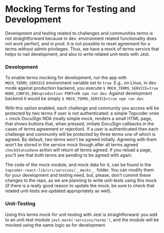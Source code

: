 # Mocking Terms for Testing and Development

Development and testing related to challenges and communities terms is not straightforward because in dev. environment related functionality does not work perfect, and in prod. it is not possible to reset agreement for a terms without admin privileges. Thus, we have a mock of terms service that helps to nail development, and also to write related unit-tests with Jest.

### Development

To enable terms mocking for development, run the app with `MOCK_TERMS_SERVICE` environment variable set to `true`. E.g., on Linux, in dev. mode against production backend, you execute `$ MOCK_TERMS_SERVICE=true NODE_CONFIG_ENV=production PORT=80 npm run dev`. Against development backend it would be simply `$ MOCK_TERMS_SERVICE=true npm run dev`.

With this option enabled, each challenge and community you access will be protected by two terms if user is not authenticated: a simple Topcoder ones + mock DocuSign NDA (really simple mock, renders a small HTML page, that shows buttons that, when pressed, imitate DocuSign callbacks in the cases of terms agreement or rejection). If a user is authenticated then each challenge and community will be protected by three terms one of which is agreed. By default, two terms won't be agreed initially. Agreeing with them won't be stored in the service mock though after all terms agreed `checkStatusDone` action will return all terms agreed. If you reload a page, you'll see that both terms are pending to be agreed with again.

The code of the mock module, and mock data for it, can be found in the `topcoder-react-lib/src/services/__mocks__` folder. You can modify them for your development and testing need, but, please, don't commit these changes to the repo, as we are planning to write unit-tests using this mock (if there is a really good reason to update the mock, be sure to check that related unit-tests are updated appropriately as well).

### Unit-Testing

Using this terms mock for unit-testing with Jest is straightforward: you add to an unit-test module `jest.mock('services/terms')`, and the module will be mocked using the same logic as for development.
